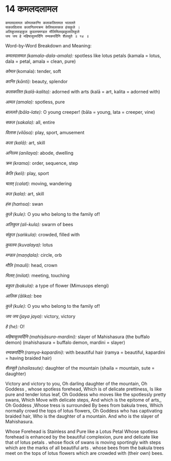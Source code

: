 # 14 कमलदलामल

```
कमलदलामल कोमलकान्ति कलाकलितामल भाललते
सकलविलास कलानिलयक्रम केलिचलत्कल हंसकुले ।
अलिकुलसङ्कुल कुवलयमण्डल मौलिमिलद्बकुलालिकुले
जय जय हे महिषासुरमर्दिनि रम्यकपर्दिनि शैलसुते ॥ १४ ॥
```

Word-by-Word Breakdown and Meaning:

*कमलदलामल (kamala-dala-amala):* spotless like lotus petals (kamala = lotus, dala = petal, amala = clean, pure)

*कोमल* (komala): tender, soft

*कान्ति (kānti):* beauty, splendor

*कलाकलित (kalā-kalita):* adorned with arts (kalā = art, kalita = adorned with)

*आमल (amala):* spotless, pure

*बाललते (bāla-late):* O young creeper! (bāla = young, lata = creeper, vine)

*सकल (sakala):* all, entire

*विलास (vilāsa):* play, sport, amusement

*कला (kalā):* art, skill

*अनिलय (anilaya):* abode, dwelling

*क्रम (krama):* order, sequence, step

*केलि (keli):* play, sport

*चलत् (calat):* moving, wandering

*कल (kala):* art, skill

*हंस (haṁsa):* swan

*कुले (kule):* O you who belong to the family of!

*अलिकुल (ali-kula):* swarm of bees

*संकुल (saṅkula):* crowded, filled with

*कुवलय (kuvalaya):* lotus

*मण्डल (maṇḍala):* circle, orb

*मौलि (mauli):* head, crown

*मिलत् (milat):* meeting, touching

*बकुल (bakula):* a type of flower (Mimusops elengi)

*आलिक (ālika):* bee

*कुले (kule):* O you who belong to the family of!

*जय जय (jaya jaya):* victory, victory

*हे (he):* O!

*महिषासुरमर्दिनि (mahiṣāsura-mardini):* slayer of Mahishasura (the buffalo demon) (mahishasura = buffalo demon, mardini = slayer)

*रम्यकपर्दिनि (ramya-kapardini):* with beautiful hair (ramya = beautiful, kapardini = having braided hair)

*शैलसुते (shailasute):* daughter of the mountain (shaila = mountain, sute = daughter)



Victory and victory to you,
Oh darling daughter of the mountain,
Oh Goddess , whose spotless forehead,
Which is of delicate prettiness,
Is like pure and tender lotus leaf,
Oh Goddess who moves like the  spotlessly  pretty swans,
Which Move with delicate steps,
And which is  the epitome of arts,,
Oh Goddess ,Whose tress is surrounded
By bees from bakula trees,
Which normally crowd the tops of lotus flowers,
Oh Goddess who has captivating braided hair,
Who is the daughter of a mountain.
And who is the slayer of Mahishasura.


Whose Forehead is Stainless and Pure like a Lotus Petal
Whose spotless forehead is enhanced by the beautiful complexion, pure and delicate like that of lotus petals . whose flock of swans is moving sportingly with steps which are the marks of all beautiful arts . whose bees from the bakula trees meet on the tops of lotus flowers which are crowded with (their own) bees.
